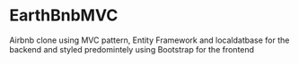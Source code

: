 # EarthBnbMVC

Airbnb clone using MVC pattern, Entity Framework and localdatbase for the backend and styled predomintely using Bootstrap for the frontend

